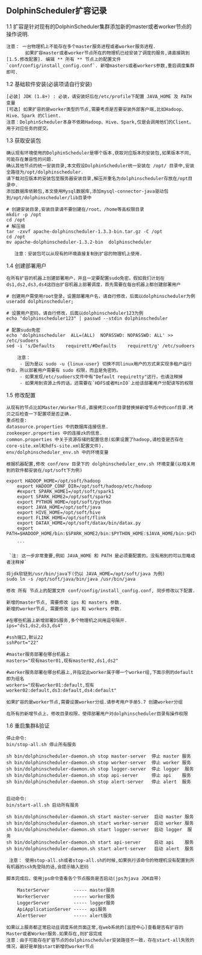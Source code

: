 ## DolphinScheduler扩容记录

1.1 扩容是针对现有的DolphinScheduler集群添加新的master或者worker节点的操作说明.

    注意： 一台物理机上不能存在多个master服务进程或者worker服务进程.
           如果扩容master或者worker节点所在的物理机已经安装了调度的服务,请直接跳到 [1.5.修改配置]. 编辑 ** 所有 ** 节点上的配置文件 `conf/config/install_config.conf`. 新增masters或者workers参数,重启调度集群即可.
           
1.2 基础软件安装(必装项请自行安装)

    [必装] JDK (1.8+) : 必装，请安装好后在/etc/profile下配置 JAVA_HOME 及 PATH 变量
    [可选] 如果扩容的是worker类型的节点,需要考虑是否要安装外部客户端,比如Hadoop、Hive、Spark 的Client.
    注意：DolphinScheduler本身不依赖Hadoop、Hive、Spark,仅是会调用他们的Client，用于对应任务的提交。
    
1.3 获取安装包

    确认现有环境使用的DolphinScheduler是哪个版本,获取对应版本的安装包,如果版本不同,可能存在兼容性的问题.
    确认其他节点的统一安装目录,本文假设DolphinScheduler统一安装在 /opt/ 目录中,安装全路径为/opt/dolphinscheduler.
    请下载对应版本的安装包至服务器安装目录,解压并重名为dolphinscheduler存放在/opt目录中.
    添加数据库依赖包,本文使用Mysql数据库,添加mysql-connector-java驱动包到/opt/dolphinscheduler/lib目录中
    
    # 创建安装目录,安装目录请不要创建在/root、/home等高权限目录 
    mkdir -p /opt
    cd /opt
    # 解压缩
    tar -zxvf apache-dolphinscheduler-1.3.3-bin.tar.gz -C /opt 
    cd /opt
    mv apache-dolphinscheduler-1.3.2-bin  dolphinscheduler
    
       注意：安装包可以从现有的环境直接复制到扩容的物理机上使用.
       
1.4 创建部署用户

    在所有扩容的机器上创建部署用户，并且一定要配置sudo免密。假如我们计划在ds1,ds2,ds3,ds4这四台扩容机器上部署调度，首先需要在每台机器上都创建部署用户
    
    # 创建用户需使用root登录，设置部署用户名，请自行修改，后面以dolphinscheduler为例
    useradd dolphinscheduler;
    
    # 设置用户密码，请自行修改，后面以dolphinscheduler123为例
    echo "dolphinscheduler123" | passwd --stdin dolphinscheduler
    
    # 配置sudo免密
    echo 'dolphinscheduler  ALL=(ALL)  NOPASSWD: NOPASSWD: ALL' >> /etc/sudoers
    sed -i 's/Defaults    requirett/#Defaults    requirett/g' /etc/sudoers
    
        注意：
         - 因为是以 sudo -u {linux-user} 切换不同linux用户的方式来实现多租户运行作业，所以部署用户需要有 sudo 权限，而且是免密的。
         - 如果发现/etc/sudoers文件中有"Default requiretty"这行，也请注释掉
         - 如果用到资源上传的话，还需要在`HDFS或者MinIO`上给该部署用户分配读写的权限
         
1.5 修改配置

    从现有的节点比如Master/Worker节点,直接拷贝conf目录替换掉新增节点中的conf目录.拷贝之后检查一下配置项是否正确.
    重点检查:
    datasource.properties 中的数据库连接信息. 
    zookeeper.properties 中的连接zk的信息.
    common.properties 中关于资源存储的配置信息(如果设置了hadoop,请检查是否存在core-site.xml和hdfs-site.xml配置文件).
    env/dolphinscheduler_env.sh 中的环境变量
    
    根据机器配置,修改 conf/env 目录下的 dolphinscheduler_env.sh 环境变量(以相关用到的软件都安装在/opt/soft下为例)
    
    export HADOOP_HOME=/opt/soft/hadoop
        export HADOOP_CONF_DIR=/opt/soft/hadoop/etc/hadoop
        #export SPARK_HOME1=/opt/soft/spark1
        export SPARK_HOME2=/opt/soft/spark2
        export PYTHON_HOME=/opt/soft/python
        export JAVA_HOME=/opt/soft/java
        export HIVE_HOME=/opt/soft/hive
        export FLINK_HOME=/opt/soft/flink
        export DATAX_HOME=/opt/soft/datax/bin/datax.py
        export PATH=$HADOOP_HOME/bin:$SPARK_HOME2/bin:$PYTHON_HOME:$JAVA_HOME/bin:$HIVE_HOME/bin:$PATH:$FLINK_HOME/bin:$DATAX_HOME:$PATH
    
        ```
    
     `注: 这一步非常重要,例如 JAVA_HOME 和 PATH 是必须要配置的，没有用到的可以忽略或者注释掉`
 
    将jdk软链到/usr/bin/java下(仍以 JAVA_HOME=/opt/soft/java 为例)
    sudo ln -s /opt/soft/java/bin/java /usr/bin/java
    
    修改 所有 节点上的配置文件 conf/config/install_config.conf, 同步修改以下配置.
    
    新增的master节点, 需要修改 ips 和 masters 参数.
    新增的worker节点, 需要修改 ips 和 workers 参数.
    
    #在哪些机器上新增部署DS服务,多个物理机之间用逗号隔开.
    ips="ds1,ds2,ds3,ds4"
    
    #ssh端口,默认22
    sshPort="22"
    
    #master服务部署在哪台机器上
    masters="现有master01,现有master02,ds1,ds2"
    
    #worker服务部署在哪台机器上,并指定此worker属于哪一个worker组,下面示例的default即为组名
    workers="现有worker01:default,现有worker02:default,ds3:default,ds4:default"
    
    如果扩容的是worker节点,需要设置worker分组.请参考用户手册5.7 创建worker分组
    
    在所有的新增节点上，修改目录权限，使得部署用户对dolphinscheduler目录有操作权限
    
1.6 重启集群&验证

    停止命令:
    bin/stop-all.sh 停止所有服务
    
    sh bin/dolphinscheduler-daemon.sh stop master-server  停止 master 服务
    sh bin/dolphinscheduler-daemon.sh stop worker-server  停止 worker 服务
    sh bin/dolphinscheduler-daemon.sh stop logger-server  停止 logger  服务
    sh bin/dolphinscheduler-daemon.sh stop api-server     停止 api    服务
    sh bin/dolphinscheduler-daemon.sh stop alert-server   停止 alert  服务
    
    
    启动命令:
    bin/start-all.sh 启动所有服务
    
    sh bin/dolphinscheduler-daemon.sh start master-server  启动 master 服务
    sh bin/dolphinscheduler-daemon.sh start worker-server  启动 worker 服务
    sh bin/dolphinscheduler-daemon.sh start logger-server  启动 logger  服务
    sh bin/dolphinscheduler-daemon.sh start api-server     启动 api    服务
    sh bin/dolphinscheduler-daemon.sh start alert-server   启动 alert  服务

     注意： 使用stop-all.sh或者stop-all.sh的时候,如果执行该命令的物理机没有配置到所有机器的ssh免登陆的话,会提示输入密码

    脚本完成后，使用jps命令查看各个节点服务是否启动(jps为java JDK自带)
    
        MasterServer         ----- master服务
        WorkerServer         ----- worker服务
        LoggerServer         ----- logger服务
        ApiApplicationServer ----- api服务
        AlertServer          ----- alert服务
        
    如果以上服务都正常启动且调度系统页面正常,在web系统的[监控中心]查看是否有扩容的Master或者Worker服务.如果存在,则扩容完成
    注意：由于可能存在扩容节点的dolphinscheduler安装路径不一致，存在start-all失败的情况，最好是单独start新增的worker节点